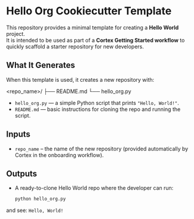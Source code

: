 # Hello Org Cookiecutter Template

This repository provides a minimal template for creating a **Hello World** project.  
It is intended to be used as part of a **Cortex Getting Started workflow** to quickly scaffold a starter repository for new developers.

## What It Generates

When this template is used, it creates a new repository with:

<repo_name>/
├── README.md
└── hello_org.py

- `hello_org.py` — a simple Python script that prints `"Hello, World!"`.
- `README.md` — basic instructions for cloning the repo and running the script.

## Inputs

- `repo_name` – the name of the new repository (provided automatically by Cortex in the onboarding workflow).

## Outputs

- A ready-to-clone Hello World repo where the developer can run:

  ```bash
  python hello_org.py
and see:
```Hello, World!```
